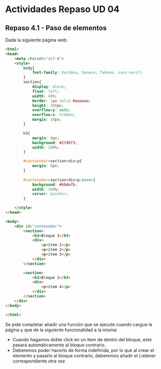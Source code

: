 # Actividades Repaso UD 04
## Repaso 4.1 - Paso de elementos
Dada la siguiente página web:

```html
<html>
<head>
    <meta charset="utf-8">
    <style>
        body{
            font-family: Verdana, Geneva, Tahoma, sans-serif;
        }
        section{
            display: block;
            float: left;
            width: 40%;
            border: 1px solid #aaaaaa;
            height: 200px;
            overflow-y: auto;
            overflow-x: hidden;
            margin: 10px;   
        }

        h3{
            margin: 0px;
            background: #2196f3;
            width: 100%;
        }

        #contenedor>section>div>p{
            margin: 0px;
        }
 
        #contenedor>section>div>p:hover{
            background: #bbdefb;
            width: 100%;
            cursor: pointer;
        }

    </style>
</head>

<body>
    <div id="contenedor">
        <section>
            <h3>Bloque 1</h3>
            <div>
                <p>item 1</p>
                <p>item 2</p>
                <p>item 3</p>
            </div>
        </section>

        <section>
            <h3>Bloque 2</h3>
            <div>
                <p>item 4</p>
            </div>
        </section>
    </div>
</body>

</html>
```



Se pide completar añadir una función que se ejecute cuando cargue la página y que de la siguiente funcionalidad a la misma:

- Cuando hagamos doble click en un item de dentro del bloque, este pasará automáticamente al bloque contrario.
- Deberemos poder hacerlo de forma indefinida, por lo que al crear el elemento y pasarlo al bloque contrario, deberemos añadir el Listener correspondiente otra vez.
